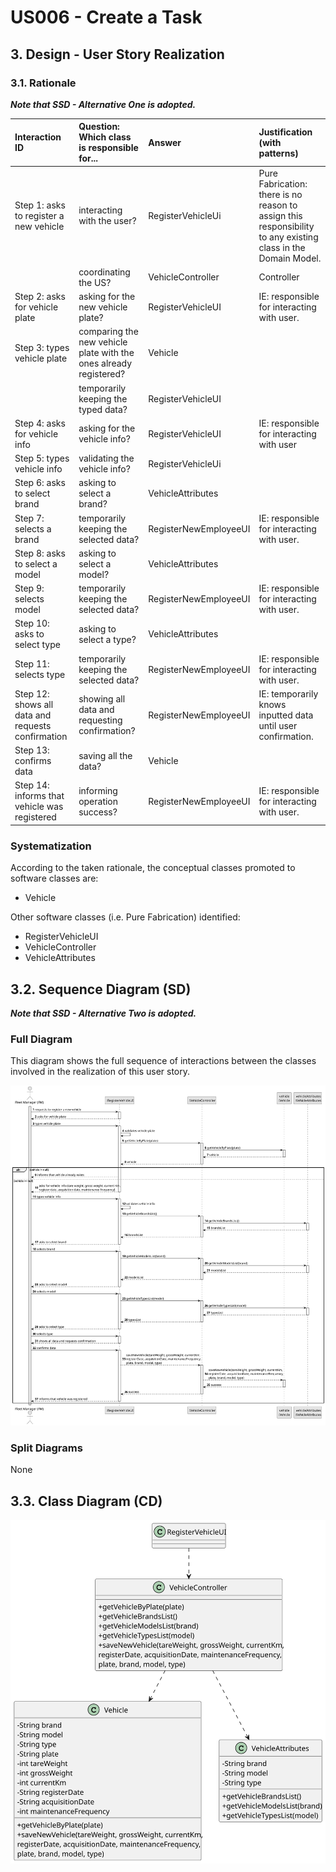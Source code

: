 # US006 - Create a Task 

## 3. Design - User Story Realization 

### 3.1. Rationale

_**Note that SSD - Alternative One is adopted.**_

| Interaction ID                                    | Question: Which class is responsible for...                       | Answer                | Justification (with patterns)                                                                                 |
|:--------------------------------------------------|:------------------------------------------------------------------|:----------------------|:--------------------------------------------------------------------------------------------------------------|
| Step 1: asks to register a new vehicle            | interacting with the user?                                        | RegisterVehicleUi     | Pure Fabrication: there is no reason to assign this responsibility to any existing class in the Domain Model. |
|                                                   | coordinating the US?                                              | VehicleController     | Controller                                                                                                    |
| Step 2: asks for vehicle plate                    | asking for the new vehicle plate?                                 | RegisterVehicleUI     | IE: responsible for interacting with user.                                                                    |
| Step 3: types vehicle plate                       | comparing the new vehicle plate with the ones already registered? | Vehicle               |                                                                                                               |
|                                                   | temporarily keeping the typed data?                               | RegisterVehicleUI     |
| Step 4: asks for vehicle info 	                   | asking for the vehicle info?                                      | RegisterVehicleUI     | IE: responsible for interacting with user                                                                     |
| Step 5: types vehicle info                        | validating the vehicle info?                                      | RegisterVehicleUi     |                                                                                                               |
| Step 6: asks to select brand                      | asking to select a brand?                                         | VehicleAttributes     |                                                                                                               |
| Step 7: selects a brand                           | temporarily keeping the selected data?                            | RegisterNewEmployeeUI | IE: responsible for interacting with user.                                                                    |              
| Step 8: asks to select a model                    | asking to select a model?                                         | VehicleAttributes     |                                                                                                               | 
| Step 9: selects model                             | temporarily keeping the selected data?                            | RegisterNewEmployeeUI | IE: responsible for interacting with user.                                                                    | 
| Step 10: asks to select type                      | asking to select a type?                                          | VehicleAttributes     |                                                                                                               | 
| Step 11: selects type                             | temporarily keeping the selected data?                            | RegisterNewEmployeeUI | IE: responsible for interacting with user.                                                                    | 
| Step 12: shows all data and requests confirmation | showing all data and requesting confirmation?                     | RegisterNewEmployeeUI | IE: temporarily knows inputted data until user confirmation.                                                  | 
| Step 13: confirms data                            | saving all the data?                                              | Vehicle               |                                                                                                               | 
| Step 14: informs that vehicle was registered      | informing operation success?                                      | RegisterNewEmployeeUI | IE: responsible for interacting with user.                                                                    | 

### Systematization ##

According to the taken rationale, the conceptual classes promoted to software classes are: 

* Vehicle

Other software classes (i.e. Pure Fabrication) identified: 

* RegisterVehicleUI  
* VehicleController
* VehicleAttributes


## 3.2. Sequence Diagram (SD)

_**Note that SSD - Alternative Two is adopted.**_

### Full Diagram

This diagram shows the full sequence of interactions between the classes involved in the realization of this user story.

![Sequence Diagram - Full](svg/us006-sequence-diagram-full.svg)

### Split Diagrams

None

## 3.3. Class Diagram (CD)

![Class Diagram](svg/us006-class-diagram.svg)